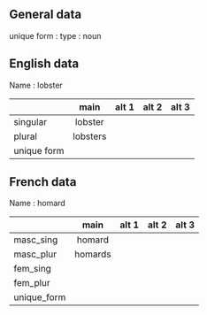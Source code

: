 ## General data

unique form :
type : noun

## English data

Name : lobster

|             |   main   | alt 1 | alt 2 | alt 3 |
| :---------- | :------: | :---: | :---: | ----- |
| singular    | lobster  |       |       |       |
| plural      | lobsters |       |       |       |
| unique form |          |       |       |       |

## French data

Name : homard

|             |  main   | alt 1 | alt 2 | alt 3 |
| :---------- | :-----: | :---: | :---: | :---: |
| masc_sing   | homard  |       |       |       |
| masc_plur   | homards |       |       |       |
| fem_sing    |         |       |       |       |
| fem_plur    |         |       |       |       |
| unique_form |         |       |       |       |


